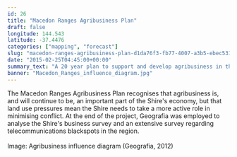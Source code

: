 ```yaml
---
id: 26
title: "Macedon Ranges Agribusiness Plan"
draft: false
longitude: 144.543
latitude: -37.4476
categories: ["mapping", "forecast"]
slug: "macedon-ranges-agribusiness-plan-d1da76f3-fb77-4007-a3b5-ebec5310bbe5"
date: "2015-02-25T04:45:00+00:00"
summary_text: "A 20 year plan to support and develop agribusiness in the Shire"
banner: "Macedon_Ranges_influence_diagram.jpg"
---
```


The Macedon Ranges Agribusiness Plan recognises that agribusiness is, and will continue to be, an important part of the Shire's economy, but that land use pressures mean the Shire needs to take a more active role in minimising conflict. At the end of the project, Geografia was employed to analyse the Shire's business survey and an extensive survey regarding telecommunications blackspots in the region.<br><br><span class="wysiwyg-color-silver">Image: Agribusiness influence diagram (Geografia, 2012)</span>
